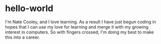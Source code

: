 # hello-world

I'm Nate Cooley, and I love learning. As a result I have just begun coding in hopes that I can use my love for learning and merge it with my growing interest in computers. So with fingers crossed, I'm doing my best to make this into a career.
